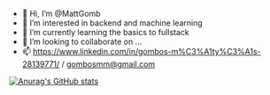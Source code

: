 - 👋 Hi, I’m @MattGomb
- 👀 I’m interested in backend and machine learning
- 🌱 I’m currently learning the basics to fullstack
- 💞️ I’m looking to collaborate on ...
- 📫 https://www.linkedin.com/in/gombos-m%C3%A1ty%C3%A1s-28139771/ / gombosmm@gmail.com

[![Anurag's GitHub stats](https://github-readme-stats.vercel.app/api?username=MattGomb)](https://github.com/anuraghazra/github-readme-stats)

<!---
MattGomb/MattGomb is a ✨ special ✨ repository because its `README.md` (this file) appears on your GitHub profile.
You can click the Preview link to take a look at your changes.
--->
